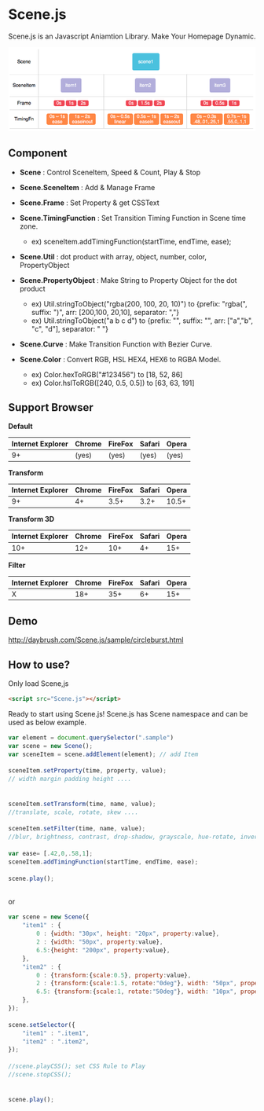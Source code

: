 Scene.js
============
Scene.js is an Javascript Aniamtion Library. Make Your Homepage Dynamic.
<br>

<img src="model/model.png">

## Component
* **Scene** : Control SceneItem, Speed & Count, Play & Stop
* **Scene.SceneItem** : Add & Manage Frame
* **Scene.Frame** : Set Property & get CSSText
* **Scene.TimingFunction** : Set Transition Timing Function in Scene time zone.
	+ ex) sceneItem.addTimingFunction(startTime, endTime, ease);
* **Scene.Util** : dot product with array, object, number, color, PropertyObject
* **Scene.PropertyObject** : Make String to Property Object for the dot product
	+ ex) Util.stringToObject("rgba(200, 100, 20, 10)") to {prefix: "rgba(", suffix: ")", arr: [200,100, 20,10], separator: ","}
	+ ex) Util.stringToObject("a b c d") to {prefix: "", suffix: "", arr: ["a","b", "c", "d"], separator: " "}

* **Scene.Curve** : Make Transition Function with Bezier Curve.
* **Scene.Color** : Convert RGB, HSL HEX4, HEX6 to RGBA Model.
	+ ex) Color.hexToRGB("#123456") to [18, 52, 86]
	+ ex) Color.hslToRGB([240, 0.5, 0.5]) to [63, 63, 191]

## Support Browser
**Default**

|Internet Explorer|Chrome|FireFox|Safari|Opera|
|---|---|---|---|---|
|9+|(yes)|(yes)|(yes)|(yes)|
**Transform**

|Internet Explorer|Chrome|FireFox|Safari|Opera|
|---|---|---|---|---|
|9+|4+|3.5+|3.2+|10.5+|
**Transform 3D**

|Internet Explorer|Chrome|FireFox|Safari|Opera|
|---|---|---|---|---|
|10+|12+|10+|4+|15+|
**Filter**

|Internet Explorer|Chrome|FireFox|Safari|Opera|
|---|---|---|---|---|
|X|18+|35+|6+|15+|


## Demo
http://daybrush.com/Scene.js/sample/circleburst.html


## How to use?

Only load Scene,js

```HTML
<script src="Scene.js"></script>

```
 
Ready to start using Scene.js! Scene.js has Scene namespace and can be used as below example.

```javascript
var element = document.querySelector(".sample")
var scene = new Scene();
var sceneItem = scene.addElement(element); // add Item

sceneItem.setProperty(time, property, value);
// width margin padding height ....


sceneItem.setTransform(time, name, value);
//translate, scale, rotate, skew ....

sceneItem.setFilter(time, name, value);
//blur, brightness, contrast, drop-shadow, grayscale, hue-rotate, invert, opacity, saturate, sepia

var ease= [.42,0,.58,1];
sceneItem.addTimingFunction(startTime, endTime, ease);

scene.play();
        
```

or

```javascript
var scene = new Scene({
	"item1" : {
		0 : {width: "30px", height: "20px", property:value},
		2 : {width: "50px", property:value},
		6.5:{height: "200px", property:value},
	},
	"item2" : {
		0 : {transform:{scale:0.5}, property:value},
		2 : {transform:{scale:1.5, rotate:"0deg"}, width: "50px", property:value},
		6.5: {transform:{scale:1, rotate:"50deg"}, width: "10px", property:value},
	},
});

scene.setSelector({
	"item1" : ".item1",
	"item2" : ".item2",
});

//scene.playCSS(); set CSS Rule to Play
//scene.stopCSS();


scene.play();

```


